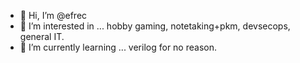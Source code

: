 - 👋 Hi, I’m @efrec
- 👀 I’m interested in ... hobby gaming, notetaking+pkm, devsecops, general IT.
- 🌱 I’m currently learning ... verilog for no reason.
